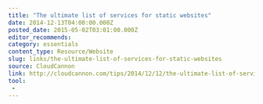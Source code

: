 ```yaml
---
title: "The ultimate list of services for static websites"
date: 2014-12-13T04:00:00.000Z
posted_date: 2015-05-02T03:01:00.000Z
editor_recommends:
category: essentials
content_type: Resource/Website
slug: links/the-ultimate-list-of-services-for-static-websites
source: CloudCannon
link: http://cloudcannon.com/tips/2014/12/12/the-ultimate-list-of-services-for-static-websites.html
tool:
 -
---
```





